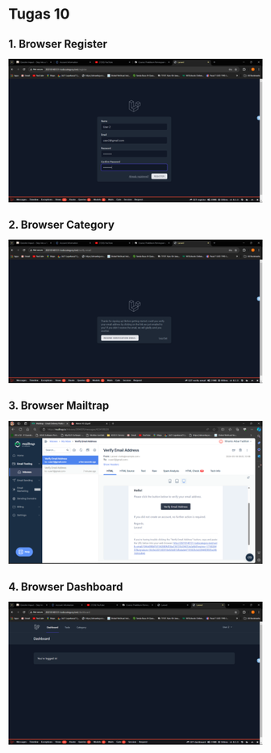 # Tugas 10

## 1. Browser Register

![Alt text](screenshoot/tugas10/browserpage.png)

## 2. Browser Category

![Alt text](screenshoot/tugas10/browserverifyemail.png)

## 3. Browser Mailtrap

![Alt text](screenshoot/tugas10/browsermailtrap.png)

## 4. Browser Dashboard

![Alt text](screenshoot/tugas10/browserdashboard.png)
